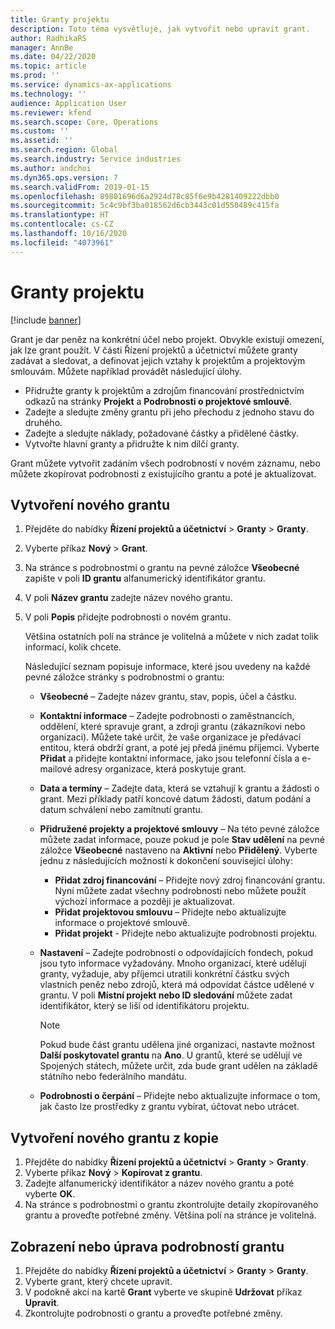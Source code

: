 ```yaml
---
title: Granty projektu
description: Toto téma vysvětluje, jak vytvořit nebo upravit grant.
author: RadhikaRS
manager: AnnBe
ms.date: 04/22/2020
ms.topic: article
ms.prod: ''
ms.service: dynamics-ax-applications
ms.technology: ''
audience: Application User
ms.reviewer: kfend
ms.search.scope: Core, Operations
ms.custom: ''
ms.assetid: ''
ms.search.region: Global
ms.search.industry: Service industries
ms.author: andchoi
ms.dyn365.ops.version: 7
ms.search.validFrom: 2019-01-15
ms.openlocfilehash: 89801696d6a2924d78c85f6e9b4281409222dbb0
ms.sourcegitcommit: 5c4c9bf3ba018562d6cb3443c01d550489c415fa
ms.translationtype: HT
ms.contentlocale: cs-CZ
ms.lasthandoff: 10/16/2020
ms.locfileid: "4073961"
---
```

# <a name="project-grants"></a>Granty projektu

[!include [banner](../includes/banner.md)]

Grant je dar peněz na konkrétní účel nebo projekt. Obvykle existují omezení, jak lze grant použít. V části Řízení projektů a účetnictví můžete granty zadávat a sledovat, a definovat jejich vztahy k projektům a projektovým smlouvám. Můžete například provádět následující úlohy.

- Přidružte granty k projektům a zdrojům financování prostřednictvím odkazů na stránky **Projekt** a **Podrobnosti o projektové smlouvě**.
- Zadejte a sledujte změny grantu při jeho přechodu z jednoho stavu do druhého.
- Zadejte a sledujte náklady, požadované částky a přidělené částky.
- Vytvořte hlavní granty a přidružte k nim dílčí granty.

Grant můžete vytvořit zadáním všech podrobností v novém záznamu, nebo můžete zkopírovat podrobnosti z existujícího grantu a poté je aktualizovat.

## <a name="create-a-new-grant"></a>Vytvoření nového grantu

1. Přejděte do nabídky **Řízení projektů a účetnictví** \> **Granty** \> **Granty**.
2. Vyberte příkaz **Nový** \> **Grant**.
3. Na stránce s podrobnostmi o grantu na pevné záložce **Všeobecné** zapište v poli **ID grantu** alfanumerický identifikátor grantu.
4. V poli **Název grantu** zadejte název nového grantu.
5. V poli **Popis** přidejte podrobnosti o novém grantu.

    Většina ostatních polí na stránce je volitelná a můžete v nich zadat tolik informací, kolik chcete.

    Následující seznam popisuje informace, které jsou uvedeny na každé pevné záložce stránky s podrobnostmi o grantu:

    - **Všeobecné** – Zadejte název grantu, stav, popis, účel a částku.
    - **Kontaktní informace** – Zadejte podrobnosti o zaměstnancích, oddělení, které spravuje grant, a zdroji grantu (zákazníkovi nebo organizaci). Můžete také určit, že vaše organizace je předávací entitou, která obdrží grant, a poté jej předá jinému příjemci. Vyberte **Přidat** a přidejte kontaktní informace, jako jsou telefonní čísla a e-mailové adresy organizace, která poskytuje grant.
    - **Data a termíny** – Zadejte data, která se vztahují k grantu a žádosti o grant. Mezi příklady patří koncové datum žádosti, datum podání a datum schválení nebo zamítnutí grantu.
    - **Přidružené projekty a projektové smlouvy** – Na této pevné záložce můžete zadat informace, pouze pokud je pole **Stav udělení** na pevné záložce **Všeobecné** nastaveno na **Aktivní** nebo **Přidělený**. Vyberte jednu z následujících možností k dokončení související úlohy:

        - **Přidat zdroj financování** – Přidejte nový zdroj financování grantu. Nyní můžete zadat všechny podrobnosti nebo můžete použít výchozí informace a později je aktualizovat.
        - **Přidat projektovou smlouvu** – Přidejte nebo aktualizujte informace o projektové smlouvě.
        - **Přidat projekt** - Přidejte nebo aktualizujte podrobnosti projektu.

    - **Nastavení** – Zadejte podrobnosti o odpovídajících fondech, pokud jsou tyto informace vyžadovány. Mnoho organizací, které udělují granty, vyžaduje, aby příjemci utratili konkrétní částku svých vlastních peněz nebo zdrojů, která má odpovídat částce udělené v grantu. V poli **Místní projekt nebo ID sledování** můžete zadat identifikátor, který se liší od identifikátoru projektu.

        > [!NOTE]
        > Pokud bude část grantu udělena jiné organizaci, nastavte možnost **Další poskytovatel grantu** na **Ano**. U grantů, které se udělují ve Spojených státech, můžete určit, zda bude grant udělen na základě státního nebo federálního mandátu.

    - **Podrobnosti o čerpání** – Přidejte nebo aktualizujte informace o tom, jak často lze prostředky z grantu vybírat, účtovat nebo utrácet.

## <a name="create-a-new-grant-from-a-copy"></a>Vytvoření nového grantu z kopie

1. Přejděte do nabídky **Řízení projektů a účetnictví** \> **Granty** \> **Granty**.
2. Vyberte příkaz **Nový** \> **Kopírovat z grantu**.
3. Zadejte alfanumerický identifikátor a název nového grantu a poté vyberte **OK**.
4. Na stránce s podrobnostmi o grantu zkontrolujte detaily zkopírovaného grantu a proveďte potřebné změny. Většina polí na stránce je volitelná.

## <a name="view-or-modify-grant-details"></a>Zobrazení nebo úprava podrobností grantu

1. Přejděte do nabídky **Řízení projektů a účetnictví** \> **Granty** \> **Granty**.
2. Vyberte grant, který chcete upravit.
3. V podokně akcí na kartě **Grant** vyberte ve skupině **Udržovat** příkaz **Upravit**.
4. Zkontrolujte podrobnosti o grantu a proveďte potřebné změny.
